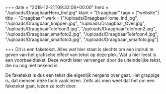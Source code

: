 +++
date = "2018-12-21T09:32:06+00:00"
hero = "/uploads/DraagbaarHero_Ind.jpg"
klant = "Draagbaar"
tags = ["website"]
title = "Draagbaar"
werk = ["/uploads/DraagbaarHome_Ind.jpg", "/uploads/Draagbaar_knippen.jpg", "/uploads/Draagbaar_Over.jpg", "/uploads/DraagbaarTelefoon3.jpg", "/uploads/DraagbaarTelefoon2.jpg", "/uploads/Draagbaar_smalfoto2.jpg", "/uploads/DraagbaarTelefoon4.jpg", "/uploads/Draagbaar_smalfoto3.jpg", "/uploads/Draagbaar_smalfoto.jpg"]

+++
Dit is een faketekst. Alles wat hier staat is slechts om een indruk te geven van het grafische effect van tekst op deze plek. Wat u hier leest is een voorbeeldtekst. Deze wordt later vervangen door de uiteindelijke tekst, die nu nog niet bekend is.

De faketekst is dus een tekst die eigenlijk nergens over gaat. Het grappige is, dat mensen deze toch vaak lezen. Zelfs als men weet dat het om een faketekst gaat, lezen ze toch door.